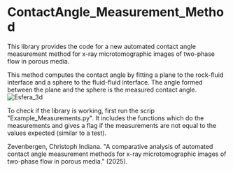 # ContactAngle_Measurement_Method
This library provides the code for a new automated contact angle measurement method for x-ray microtomographic images of two-phase flow in porous media.

This method computes the contact angle by fitting a plane to the rock-fluid interface and a sphere to the fluid-fluid interface. The angle formed between the plane and the sphere is the measured contact angle.
![Esfera_3d](https://github.com/user-attachments/assets/242abe61-1cbf-415a-bdd4-8c84b3a6d450)

To check if the library is working, first run the scrip "Example_Measurements.py".  It includes the functions which do the measurements and gives a flag if the measurements are not equal to the values expected (similar to a test).

Zevenbergen, Christoph Indiana. "A comparative analysis of automated contact angle measurement methods for x-ray microtomographic images of two-phase flow in porous media." (2025).
